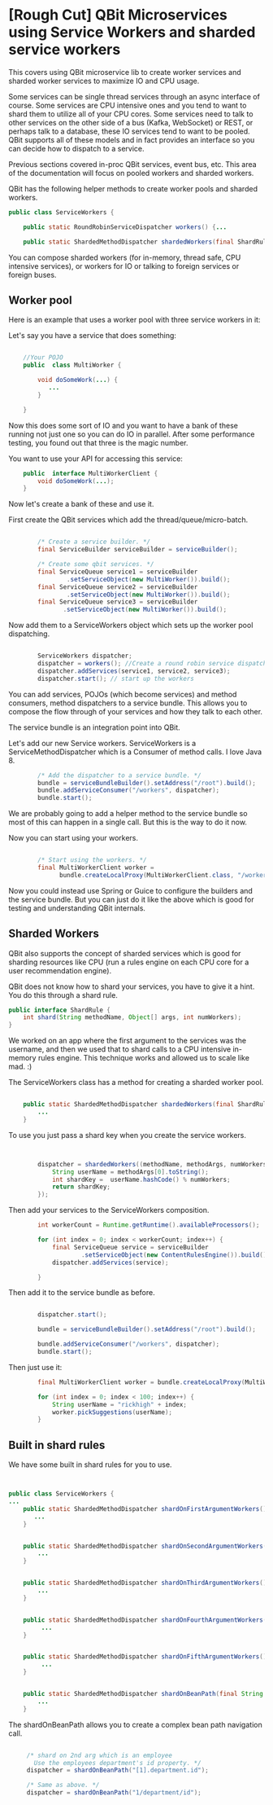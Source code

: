 # [Rough Cut] QBit Microservices using Service Workers and sharded service workers

This covers using QBit microservice lib to create worker services and sharded worker services to maximize IO and CPU usage.

Some services can be single thread services through an async interface of course. Some services are CPU intensive ones and you tend to want to shard them to utilize all of your CPU cores. Some services need to talk to other services on the other side of a bus (Kafka, WebSocket) or REST, or perhaps talk to a database, these IO services tend to want to be pooled. QBit supports all of these models and in fact provides an interface so you can decide how to dispatch to a service.

Previous sections covered in-proc QBit services, event bus, etc. This area of the documentation will focus on pooled workers and sharded workers.

QBit has the following helper methods to create worker pools and sharded workers.


```java
public class ServiceWorkers {

    public static RoundRobinServiceDispatcher workers() {...

    public static ShardedMethodDispatcher shardedWorkers(final ShardRule shardRule) {...
```

You can compose sharded workers (for in-memory, thread safe, CPU intensive services), or workers for IO or talking to foreign services or foreign buses.

## Worker pool

Here is an example that uses a worker pool with three service workers in it:

Let's say you have a service that does something:

```java

    //Your POJO
    public  class MultiWorker {

        void doSomeWork(...) {
           ...
        }

    }

```

Now this does some sort of IO and you want to have a bank of these running not just one so you can do IO in parallel. After some performance testing, you found out that three is the magic number.

You want to use your API for accessing this service:

```java
    public  interface MultiWorkerClient {
        void doSomeWork(...);
    }

```

Now let's create a bank of these and use it.

First create the QBit services which add the thread/queue/micro-batch.

```java

        /* Create a service builder. */
        final ServiceBuilder serviceBuilder = serviceBuilder();

        /* Create some qbit services. */
        final ServiceQueue service1 = serviceBuilder
                .setServiceObject(new MultiWorker()).build();
        final ServiceQueue service2 = serviceBuilder
                .setServiceObject(new MultiWorker()).build();
        final ServiceQueue service3 = serviceBuilder
               .setServiceObject(new MultiWorker()).build();
```

Now add them to a ServiceWorkers object which sets up the worker pool dispatching.

```java

        ServiceWorkers dispatcher;
        dispatcher = workers(); //Create a round robin service dispatcher
        dispatcher.addServices(service1, service2, service3);
        dispatcher.start(); // start up the workers

```

You can add services, POJOs (which become services) and method consumers, method dispatchers to a service bundle. This allows you to compose the flow through of your services and how they talk to each other.

The service bundle is an integration point into QBit.

Let's add our new Service workers. ServiceWorkers is a ServiceMethodDispatcher which is a Consumer<MethodCall> of method calls. I love Java 8.

```Java
        /* Add the dispatcher to a service bundle. */
        bundle = serviceBundleBuilder().setAddress("/root").build();
        bundle.addServiceConsumer("/workers", dispatcher);
        bundle.start();
```

We are probably going to add a helper method to the service bundle so most of this can happen in a single call. But this is the way to do it now.

Now you can start using your workers.

```java

        /* Start using the workers. */
        final MultiWorkerClient worker =
              bundle.createLocalProxy(MultiWorkerClient.class, "/workers");

```

Now you could instead use Spring or Guice to configure the builders and the service bundle.
But you can just do it like the above which is good for testing and understanding QBit internals.

## Sharded Workers
QBit also supports the concept of sharded services which is good for sharding resources like CPU (run a rules engine on each CPU core for a user recommendation engine).

QBit does not know how to shard your services, you have to give it a hint.
You do this through a shard rule.

```java
public interface ShardRule {
    int shard(String methodName, Object[] args, int numWorkers);
}
```
We worked on an app where the first argument to the services was the username, and then we used that to shard calls to a CPU intensive in-memory rules engine. This technique works and allowed us to scale like mad.
:)

The ServiceWorkers class has a method for creating a sharded worker pool.

```java

    public static ShardedMethodDispatcher shardedWorkers(final ShardRule shardRule) {
        ...
    }

```

To use you just pass a shard key when you create the service workers.

```java


        dispatcher = shardedWorkers((methodName, methodArgs, numWorkers) -> {
            String userName = methodArgs[0].toString();
            int shardKey =  userName.hashCode() % numWorkers;
            return shardKey;
        });

```

Then add your services to the ServiceWorkers composition.
```java
        int workerCount = Runtime.getRuntime().availableProcessors();

        for (int index = 0; index < workerCount; index++) {
            final ServiceQueue service = serviceBuilder
                    .setServiceObject(new ContentRulesEngine()).build();
            dispatcher.addServices(service);

        }
```

Then add it to the service bundle as before.
```java

        dispatcher.start();

        bundle = serviceBundleBuilder().setAddress("/root").build();

        bundle.addServiceConsumer("/workers", dispatcher);
        bundle.start();
```

Then just use it:

```java
        final MultiWorkerClient worker = bundle.createLocalProxy(MultiWorkerClient.class, "/workers");

        for (int index = 0; index < 100; index++) {
            String userName = "rickhigh" + index;
            worker.pickSuggestions(userName);
        }

```


## Built in shard rules

We have some built in shard rules for you to use.


```java


public class ServiceWorkers {
...
    public static ShardedMethodDispatcher shardOnFirstArgumentWorkers() {
       ...
    }


    public static ShardedMethodDispatcher shardOnSecondArgumentWorkers() {
        ...
    }


    public static ShardedMethodDispatcher shardOnThirdArgumentWorkers() {
        ...
    }


    public static ShardedMethodDispatcher shardOnFourthArgumentWorkers() {
         ...
    }


    public static ShardedMethodDispatcher shardOnFifthArgumentWorkers() {
         ...
    }


    public static ShardedMethodDispatcher shardOnBeanPath(final String beanPath) {
        ...
    }

```

The shardOnBeanPath allows you to create a complex bean path navigation call.

```java

     /* shard on 2nd arg which is an employee
       Use the employees department's id property. */
     dispatcher = shardOnBeanPath("[1].department.id");

     /* Same as above. */
     dispatcher = shardOnBeanPath("1/department/id");

```


